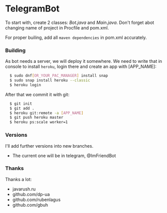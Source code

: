 # TelegramBot
To start with, create 2 classes: _Bot.java_ and _Main.java_. Don't forget abot changing name of project in Procfile and pom.xml.

For proper builing, add all `maven dependencies` in pom.xml accurately.

### Building

As bot needs a server, we will deploy it somewhere. 
We need to write that in console to install `heroku`, login there and create an app with [APP_NAME]:
```bash
  $ sudo dnf[OR_YOUR_PAC_MANAGER] install snap
  $ sudo snap install heroku --classic
  $ heroku login
```
After that we commit it with git:
```bash
  $ git init
  $ git add .
  $ heroku git:remote -a [APP_NAME]
  $ git push heroku master
  $ heroku ps:scale worker=1
```
### Versions
I'll add further versions into new branches.
- The current one will be in telegram, @ImFriendBot
### Thanks
Thanks a lot: 
- javarush.ru
- github.com/dp-ua
- github.com/rubenlagus
- github.com/gbuh
